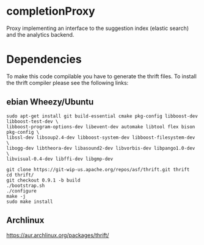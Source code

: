 completionProxy
===============

Proxy implementing an interface to the suggestion index (elastic search) and the analytics backend.

# Dependencies
To make this code compilable you have to generate the thrift files. To install the thrift compiler please see the following links:

## ebian Wheezy/Ubuntu
```
sudo apt-get install git build-essential cmake pkg-config libboost-dev libboost-test-dev \
libboost-program-options-dev libevent-dev automake libtool flex bison pkg-config \
libssl-dev libsoup2.4-dev libboost-system-dev libboost-filesystem-dev \
libogg-dev libtheora-dev libasound2-dev libvorbis-dev libpango1.0-dev \
libvisual-0.4-dev libffi-dev libgmp-dev

git clone https://git-wip-us.apache.org/repos/asf/thrift.git thrift
cd thrift/
git checkout 0.9.1 -b build
./bootstrap.sh
./configure
make -j
sudo make install
```

## Archlinux
https://aur.archlinux.org/packages/thrift/

